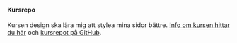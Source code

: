 #### Kursrepo

Kursen design ska lära mig att stylea mina sidor bättre. [Info om kursen hittar du här](https://dbwebb.se/kurser/design-v2) och [kursrepot på GitHub](https://github.com/canax/anax-flat).
